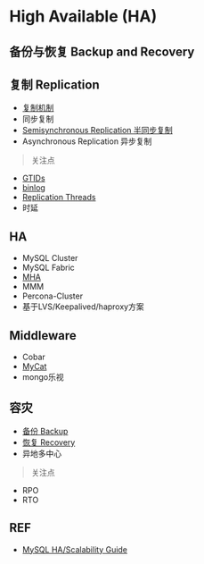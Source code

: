 # High Available (HA)

## 备份与恢复 Backup and Recovery



## 复制 Replication

- [复制机制](Replication/replication.md)
- 同步复制
- [Semisynchronous Replication 半同步复制](Replication/semisync.md)
- Asynchronous Replication 异步复制

> 关注点

- [GTIDs](Replication/GTIDs.md)
- [binlog](../Mgmt/Maintenance/Log/binlog.md)
- [Replication Threads](Replication/ReplicationThreads.md)
- 时延

## HA

- MySQL Cluster
- MySQL Fabric
- [MHA](MHA/Readme.md)
- MMM
- Percona-Cluster
- 基于LVS/Keepalived/haproxy方案

## Middleware

- Cobar
- [MyCat](http://www.mycat.io/)
- mongo乐视


## 容灾

- [备份 Backup](Backup/Readme.md)
- [恢复 Recovery](Recovery/Readme.md)
- 异地多中心


> 关注点

- RPO
- RTO

## REF

- [MySQL HA/Scalability Guide](https://dev.mysql.com/doc/mysql-ha-scalability/en/)

